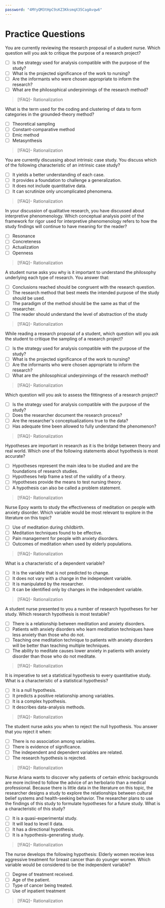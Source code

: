 ```yaml
---
password: "4MYyQM3tHpC9sKZ3KksmqX35CagAvqw6"
---
```

# Practice Questions
You are currently reviewing the research proposal of a student nurse. Which question will you ask to critique the purpose of a research project?
- [ ] Is the strategy used for analysis compatible with the purpose of the study?
- [ ] What is the projected significance of the work to nursing?
- [ ] Are the informants who were chosen appropriate to inform the research?
- [ ] What are the philosophical underpinnings of the research method?
>[!FAQ]- Rationalization
>

What is the term used for the coding and clustering of data to form categories in the grounded-theory method?
- [ ] Theoretical sampling
- [ ] Constant-comparative method
- [ ] Emic method
- [ ] Metasynthesis
>[!FAQ]- Rationalization
>

You are currently discussing about intrinsic case study. You discuss which of the following characteristic of an intrinsic case study?
- [ ] It yields a better understanding of each case.
- [ ] It provides a foundation to challenge a generalization.
- [ ] It does not include quantitative data.
- [ ] It can scrutinize only uncomplicated phenomena.
>[!FAQ]- Rationalization
>

In your discussion of qualitative research, you have discussed about interpretive phenomenology. Which conceptual analysis point of the framework for rigor used for interpretive phenomenology refers to how the study findings will continue to have meaning for the reader?
- [ ] Resonance
- [ ] Concreteness
- [ ] Actualization
- [ ] Openness
>[!FAQ]- Rationalization
>

A student nurse asks you why is it important to understand the philosophy underlying each type of research. You answer that:
- [ ] Conclusions reached should be congruent with the research question.
- [ ] The research method that best meets the intended purpose of the study should be used.
- [ ] The paradigm of the method should be the same as that of the researcher.
- [ ] The reader should understand the level of abstraction of the study
>[!FAQ]- Rationalization
>

While reading a research proposal of a student, which question will you ask the student to critique the sampling of a research project?
- [ ] Is the strategy used for analysis compatible with the purpose of the study?
- [ ] What is the projected significance of the work to nursing?
- [ ] Are the informants who were chosen appropriate to inform the research?
- [ ] What are the philosophical underpinnings of the research method?
>[!FAQ]- Rationalization
>

Which question will you ask to assess the fittingness of a research project?
- [ ] Is the strategy used for analysis compatible with the purpose of the study?
- [ ] Does the researcher document the research process?
- [ ] Are the researcher's conceptualizations true to the data?
- [ ] Has adequate time been allowed to fully understand the phenomenon?
>[!FAQ]- Rationalization
>

Hypotheses are important in research as it is the bridge between theory and real world. Which one of the following statements about hypothesis is most accurate?
- [ ] Hypotheses represent the main idea to be studied and are the foundations of research studies.
- [ ] Hypotheses help frame a test of the validity of a theory.
- [ ] Hypotheses provide the means to test nursing theory.
- [ ] A hypothesis can also be called a problem statement.
>[!FAQ]- Rationalization
>

Nurse Epoy wants to study the effectiveness of meditation on people with anxiety disorder. Which variable would be most relevant to explore in the literature on this topic?
- [ ] Use of meditation during childbirth.
- [ ] Meditation techniques found to be effective.
- [ ] Pain management for people with anxiety disorders.
- [ ] Outcomes of meditation when used by elderly populations.
>[!FAQ]- Rationalization
>

What is a characteristic of a dependent variable?
- [ ] It is the variable that is not predicted to change.
- [ ] It does not vary with a change in the independent variable.
- [ ] It is manipulated by the researcher.
- [ ] It can be identified only by changes in the independent variable.
>[!FAQ]- Rationalization
>

A student nurse presented to you a number of research hypotheses for her study. Which research hypothesis is most testable?
- [ ] There is a relationship between meditation and anxiety disorders.
- [ ] Patients with anxiety disorders who learn meditation techniques have less anxiety than those who do not.
- [ ] Teaching one meditation technique to patients with anxiety disorders will be better than teaching multiple techniques.
- [ ] The ability to meditate causes lower anxiety in patients with anxiety disorder than those who do not meditate.
>[!FAQ]- Rationalization
>

It is imperative to set a statistical hypothesis to every quantitative study. What is a characteristic of a statistical hypothesis?
- [ ] It is a null hypothesis.
- [ ] It predicts a positive relationship among variables.
- [ ] It is a complex hypothesis.
- [ ] It describes data-analysis methods.
>[!FAQ]- Rationalization
>

The student nurse asks you when to reject the null hypothesis. You answer that you reject it when:
- [ ] There is no association among variables.
- [ ] There is evidence of significance.
- [ ] The independent and dependent variables are related.
- [ ] The research hypothesis is rejected.
>[!FAQ]- Rationalization
>

Nurse Ariana wants to discover why patients of certain ethnic backgrounds are more inclined to follow the advice of an herbolario than a medical professional. Because there is little data in the literature on this topic, the researcher designs a study to explore the relationships between cultural belief systems and health-seeking behavior. The researcher plans to use the findings of this study to formulate hypotheses for a future study. What is a characteristic of this study?
- [ ] It is a quasi-experimental study.
- [ ] It will lead to level II data.
- [ ] It has a directional hypothesis.
- [ ] It is a hypothesis-generating study.
>[!FAQ]- Rationalization
>

The nurse develops the following hypothesis: Elderly women receive less aggressive treatment for breast cancer than do younger women. Which variable would be considered to be the independent variable?
- [ ] Degree of treatment received.
- [ ] Age of the patient.
- [ ] Type of cancer being treated.
- [ ] Use of inpatient treatment
>[!FAQ]- Rationalization
>
